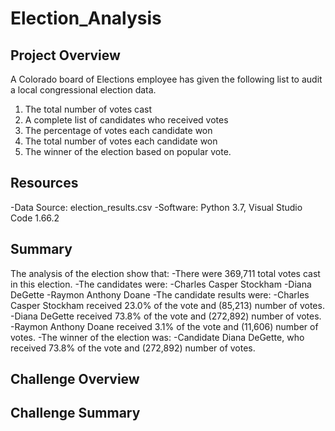 # Election_Analysis
## Project Overview
A Colorado board of Elections employee has given the following list to audit a local congressional election data.

1. The total number of votes cast
2. A complete list of candidates who received votes
3. The percentage of votes each candidate won
4. The total number of votes each candidate won
5. The winner of the election based on popular vote.

## Resources
-Data Source: election_results.csv
-Software: Python 3.7, Visual Studio Code 1.66.2 

## Summary
The analysis of the election show that:
-There were 369,711 total votes cast in this election.
-The candidates were:
  -Charles Casper Stockham
  -Diana DeGette
  -Raymon Anthony Doane
-The candidate results were:
  -Charles Casper Stockham received 23.0% of the vote and (85,213) number of votes.
  -Diana DeGette received 73.8% of the vote and (272,892) number of votes.
  -Raymon Anthony Doane received 3.1% of the vote and (11,606) number of votes.
-The winner of the election was:
  -Candidate Diana DeGette, who received 73.8% of the vote and (272,892) number of votes.
  
## Challenge Overview
## Challenge Summary
